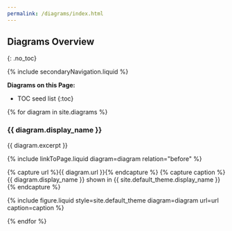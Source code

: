```yaml
---
permalink: /diagrams/index.html
---
```

## Diagrams Overview
{: .no_toc}

{% include secondaryNavigation.liquid %}

**Diagrams on this Page:**

* TOC seed list
{:toc}

{% for diagram in site.diagrams %}

### {{ diagram.display_name }}

{{ diagram.excerpt }}

{% include linkToPage.liquid diagram=diagram relation="before" %}

{% capture url %}{{ diagram.url }}{% endcapture %}
{% capture caption %}{{ diagram.display_name }} shown in {{ site.default_theme.display_name }}{% endcapture %}

{% include figure.liquid style=site.default_theme diagram=diagram url=url caption=caption %}

{% endfor %}
